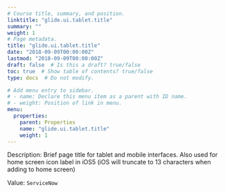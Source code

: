 ```yaml
---
# Course title, summary, and position.
linktitle: "glide.ui.tablet.title"
summary: ""
weight: 1
# Page metadata.
title: "glide.ui.tablet.title"
date: "2018-09-09T00:00:00Z"
lastmod: "2018-09-09T00:00:00Z"
draft: false  # Is this a draft? true/false
toc: true  # Show table of contents? true/false
type: docs  # Do not modify.

# Add menu entry to sidebar.
# - name: Declare this menu item as a parent with ID name.
# - weight: Position of link in menu.
menu:
  properties:
    parent: Properties
    name: "glide.ui.tablet.title"
    weight: 1
---
```


Description: Brief page title for tablet and mobile interfaces. Also used for home screen icon label in iOS5 (iOS will truncate to 13 characters when adding to home screen)


Value: `ServiceNow`